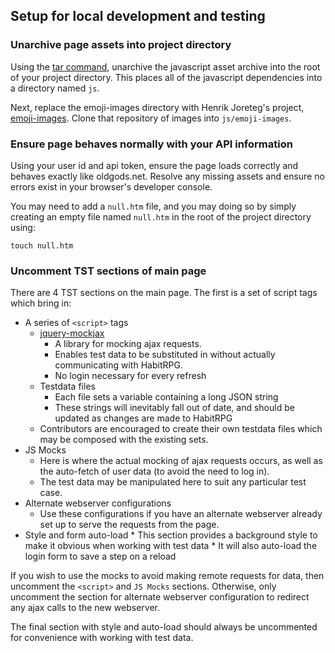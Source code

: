 ## Setup for local development and testing

### Unarchive page assets into project directory

Using the [tar command](https://github.com/tldr-pages/tldr/blob/master/pages/common/tar.md),
unarchive the javascript asset archive into the root of your project directory. This places all of
the javascript dependencies into a directory named `js`.

Next, replace the emoji-images directory with Henrik Joreteg's project,
[emoji-images](https://github.com/HenrikJoreteg/emoji-images). Clone that repository of images into `js/emoji-images`.

### Ensure page behaves normally with your API information

Using your user id and api token, ensure the page loads correctly and behaves exactly like oldgods.net. Resolve any
missing assets and ensure no errors exist in your browser's developer console.

You may need to add a `null.htm` file, and you may doing so by simply creating an empty file named `null.htm` in
the root of the project directory using:

```
touch null.htm
```

### Uncomment TST sections of main page

There are 4 TST sections on the main page. The first is a set of script tags which bring in:

* A series of `<script>` tags
    * [jquery-mockjax](https://github.com/jakerella/jquery-mockjax)
        * A library for mocking ajax requests.
        * Enables test data to be substituted in without actually communicating with HabitRPG.
        * No login necessary for every refresh
    * Testdata files
        * Each file sets a variable containing a long JSON string
        * These strings will inevitably fall out of date, and should be updated as changes are made to HabitRPG
    * Contributors are encouraged to create their own testdata files which may be composed with the existing sets.
* JS Mocks
    * Here is where the actual mocking of ajax requests occurs, as well as the auto-fetch of user data (to avoid
      the need to log in).
    * The test data may be manipulated here to suit any particular test case.
* Alternate webserver configurations
    * Use these configurations if you have an alternate webserver already set up to serve the requests from the page.
* Style and form auto-load
      * This section provides a background style to make it obvious when working with test data
      * It will also auto-load the login form to save a step on a reload

If you wish to use the mocks to avoid making remote requests for data, then uncomment the `<script>` and `JS Mocks` 
sections. Otherwise, only uncomment the section for alternate webserver configuration to redirect any ajax calls to
the new webserver.

The final section with style and auto-load should always be uncommented for convenience with working with test data. 